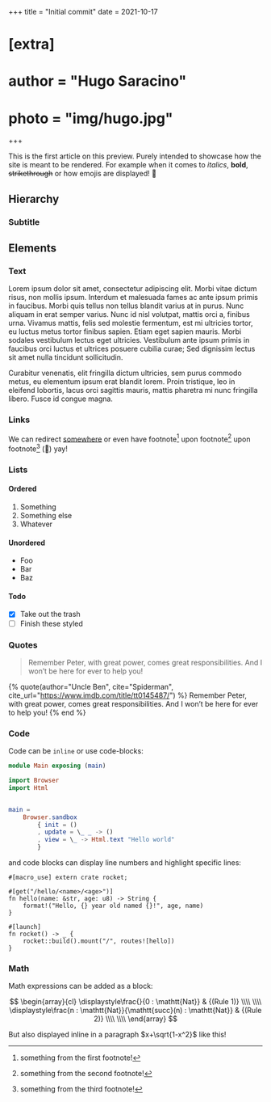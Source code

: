+++
title = "Initial commit"
date = 2021-10-17

# [extra]
# author = "Hugo Saracino"
# photo = "img/hugo.jpg"
+++

This is the first article on this preview. Purely intended to showcase how the
site is meant to be rendered. For example when it comes to _italics_, **bold**,
~~strikethrough~~ or how emojis are displayed! :rocket:

<!-- more -->

## Hierarchy

### Subtitle

## Elements

### Text

Lorem ipsum dolor sit amet, consectetur adipiscing elit. Morbi vitae dictum
risus, non mollis ipsum. Interdum et malesuada fames ac ante ipsum primis in
faucibus. Morbi quis tellus non tellus blandit varius at in purus. Nunc aliquam
in erat semper varius. Nunc id nisl volutpat, mattis orci a, finibus urna.
Vivamus mattis, felis sed molestie fermentum, est mi ultricies tortor, eu luctus
metus tortor finibus sapien. Etiam eget sapien mauris. Morbi sodales vestibulum
lectus eget ultricies. Vestibulum ante ipsum primis in faucibus orci luctus et
ultrices posuere cubilia curae; Sed dignissim lectus sit amet nulla tincidunt
sollicitudin.

Curabitur venenatis, elit fringilla dictum ultricies, sem purus commodo metus,
eu elementum ipsum erat blandit lorem. Proin tristique, leo in eleifend
lobortis, lacus orci sagittis mauris, mattis pharetra mi nunc fringilla libero.
Fusce id congue magna.

### Links

We can redirect [somewhere][repo] or even have footnote[^footnote-1] upon
footnote[^footnote-2] upon footnote[^footnote-3] (:construction:) yay!

### Lists

#### Ordered

1. Something
2. Something else
3. Whatever

#### Unordered

- Foo
- Bar
- Baz

#### Todo

- [x] Take out the trash
- [ ] Finish these styled

### Quotes

> Remember Peter, with great power, comes great responsibilities. And I won’t be
> here for ever to help you!

{% quote(author="Uncle Ben", cite="Spiderman", cite_url="https://www.imdb.com/title/tt0145487/") %}
Remember Peter, with great power, comes great responsibilities. And I won’t be
here for ever to help you!
{% end %}

### Code

Code can be `inline` or use code-blocks:

```elm
module Main exposing (main)

import Browser
import Html


main =
    Browser.sandbox
        { init = ()
        , update = \_ _ -> ()
        , view = \_ -> Html.text "Hello world"
        }
```

and code blocks can display line numbers and highlight specific lines:

```rs,linenos,hl_lines=8-11
#[macro_use] extern crate rocket;

#[get("/hello/<name>/<age>")]
fn hello(name: &str, age: u8) -> String {
    format!("Hello, {} year old named {}!", age, name)
}

#[launch]
fn rocket() -> _ {
    rocket::build().mount("/", routes![hello])
}
```

### Math

Math expressions can be added as a block:

$$
\begin{array}{cl}
\displaystyle\frac{}{0 : \mathtt{Nat}} & {(Rule 1)}
\\\\ \\\\
\displaystyle\frac{n : \mathtt{Nat}}{\mathtt{succ}(n) : \mathtt{Nat}} & {(Rule 2)}
\\\\ \\\\
\end{array}
$$

But also displayed inline in a paragraph $x+\sqrt{1-x^2}$ like this!

[^footnote-1]: something from the first footnote!

[^footnote-2]: something from the second footnote!

[^footnote-3]: something from the third footnote!

[repo]: https://github.com/Punie
